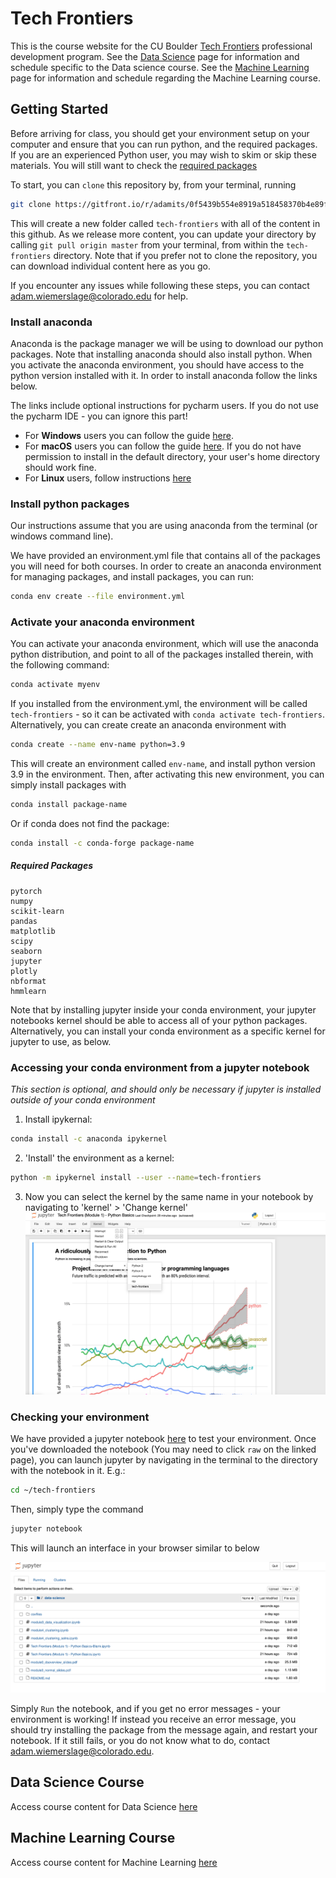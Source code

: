 # Tech Frontiers

This is the course website for the CU Boulder [Tech Frontiers](https://www.colorado.edu/engineering/academics/tech-frontiers-executive-education) professional development program. See the [Data Science](/data-science) page for information and schedule specific to the Data science course. See the [Machine Learning](/machine-learning) page for information and schedule regarding the Machine Learning course.

## Getting Started

Before arriving for class, you should get your environment setup on your computer and ensure that you can run python, and the required packages. If you are an experienced Python user, you may wish to skim or skip these materials. You will still want to check the [required packages](#required-packages)


To start, you can `clone` this repository by, from your terminal, running

```bash
git clone https://gitfront.io/r/adamits/0f5439b554e8919a518458370b4e89f937340ea7/tech-frontiers.git
```

This will create a new folder called `tech-frontiers` with all of the content in this github. As we release more content, you can update your directory by calling `git pull origin master` from your terminal, from within the `tech-frontiers` directory. Note that if you prefer not to clone the repository, you can download individual content here as you go.

If you encounter any issues while following these steps, you can contact adam.wiemerslage@colorado.edu for help.


### Install anaconda
Anaconda is the package manager we will be using to download our python packages. Note that installing anaconda should also install python. When you activate the anaconda environment, you should have access to the python version installed with it. In order to install anaconda follow the links below.

The links include optional instructions for pycharm users. If you do not use the pycharm IDE - you can ignore this part!

 - For **Windows** users you can follow the guide [here](https://docs.anaconda.com/anaconda/install/windows/).
 - For **macOS** users you can follow the guide [here](https://docs.anaconda.com/anaconda/install/mac-os/). If you do not have permission to install in the default directory, your user's home directory should work fine.
 - For **Linux** users, follow instructions [here](https://docs.anaconda.com/anaconda/install/linux/)

### Install python packages
Our instructions assume that you are using anaconda from the terminal (or windows command line).

We have provided an environment.yml file that contains all of the packages you will need for both courses. In order to create an anaconda environment for managing packages, and install packages, you can run:

```bash
conda env create --file environment.yml
```

### Activate your anaconda environment
You can activate your anaconda environment, which will use the anaconda python distribution, and point to all of the packages installed therein, with the following command:

```bash
conda activate myenv
```

If you installed from the environment.yml, the environment will be called `tech-frontiers` - so it can be activated with `conda activate tech-frontiers`. Alternatively, you can create create an anaconda environment with

```bash
conda create --name env-name python=3.9
```

This will create an environment called `env-name`, and install python version 3.9 in the environment. Then, after activating this new environment, you can simply install packages with

```bash
conda install package-name
```

Or if conda does not find the package:

```bash
conda install -c conda-forge package-name
```

##### Required Packages
```
pytorch
numpy
scikit-learn
pandas
matplotlib
scipy
seaborn
jupyter
plotly
nbformat
hmmlearn
```

Note that by installing jupyter inside your conda environment, your jupyter notebooks kernel should be able to access all of your python packages. Alternatively, you can install your conda environment as a specific kernel for jupyter to use, as below.

### Accessing your conda environment from a jupyter notebook
*This section is optional, and should only be necessary if jupyter is installed outside of your conda environment*

1. Install ipykernal:
```bash
conda install -c anaconda ipykernel
```

2. 'Install' the environment as a kernel:
```bash
python -m ipykernel install --user --name=tech-frontiers
```

3. Now you can select the kernel by the same name in your notebook by navigating to 'kernel' > 'Change kernel'
![select kernel](img/select_jupyter_kernel.png "Change Kernel")


### Checking your environment

We have provided a jupyter notebook [here](notebooks/imports.ipynb) to test your environment. Once you've downloaded the notebook (You may need to click `raw` on the linked page), you can launch jupyter by navigating in the terminal to the directory with the notebook in it. E.g.:

```bash
cd ~/tech-frontiers
```

Then, simply type the command

```bash
jupyter notebook
```

This will launch an interface in your browser similar to below

![select kernel](img/jupyter_homepage.png "Notebooks Home")

Simply `Run` the notebook, and if you get no error messages - your environment is working! If instead you receive an error message, you should try installing the package from the message again, and restart your notebook. If it still fails, or you do not know what to do, contact adam.wiemerslage@colorado.edu.

## Data Science Course

Access course content for Data Science [here](/data-science)

## Machine Learning Course

Access course content for Machine Learning [here](/machine-learning)
